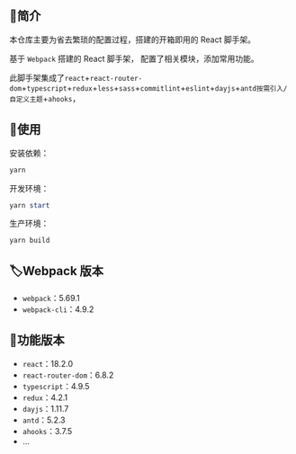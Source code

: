 ##  📕简介

本仓库主要为省去繁琐的配置过程，搭建的开箱即用的 React 脚手架。

基于 `Webpack` 搭建的 React 脚手架， 配置了相关模块，添加常用功能。

此脚手架集成了`react`+`react-router-dom`+`typescript`+`redux`+`less`+`sass`+`commitlint`+`eslint`+`dayjs`+`antd按需引入/自定义主题`+`ahooks`，


## 🍎使用

安装依赖：

```powershell
yarn
```

开发环境：

```powershell
yarn start
```

生产环境：

```powershell
yarn build
```

## 🏷️Webpack 版本

- `webpack`：5.69.1
- `webpack-cli`：4.9.2

## 🔖功能版本

- `react`：18.2.0
- `react-router-dom`：6.8.2
- `typescript`：4.9.5
- `redux`：4.2.1
- `dayjs`：1.11.7
- `antd`：5.2.3
- `ahooks`：3.7.5
- ...

